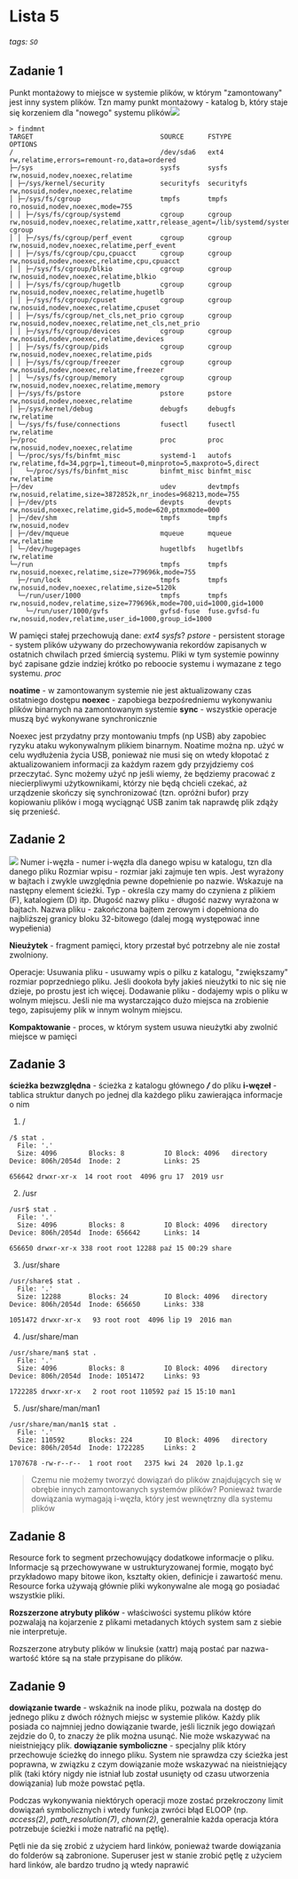 # Lista 5

###### tags: `SO`

## Zadanie 1
Punkt montażowy to miejsce w systemie plików, w którym "zamontowany" jest inny system plików. Tzn mamy punkt montażowy - katalog b, który staje się korzeniem dla "nowego" systemu plików![](https://i.imgur.com/O8QsC6a.png)

```
> findmnt
TARGET                                SOURCE      FSTYPE        OPTIONS
/                                     /dev/sda6   ext4          rw,relatime,errors=remount-ro,data=ordered
├─/sys                                sysfs       sysfs         rw,nosuid,nodev,noexec,relatime
│ ├─/sys/kernel/security              securityfs  securityfs    rw,nosuid,nodev,noexec,relatime
│ ├─/sys/fs/cgroup                    tmpfs       tmpfs         ro,nosuid,nodev,noexec,mode=755
│ │ ├─/sys/fs/cgroup/systemd          cgroup      cgroup        rw,nosuid,nodev,noexec,relatime,xattr,release_agent=/lib/systemd/systemd-cgroup
│ │ ├─/sys/fs/cgroup/perf_event       cgroup      cgroup        rw,nosuid,nodev,noexec,relatime,perf_event
│ │ ├─/sys/fs/cgroup/cpu,cpuacct      cgroup      cgroup        rw,nosuid,nodev,noexec,relatime,cpu,cpuacct
│ │ ├─/sys/fs/cgroup/blkio            cgroup      cgroup        rw,nosuid,nodev,noexec,relatime,blkio
│ │ ├─/sys/fs/cgroup/hugetlb          cgroup      cgroup        rw,nosuid,nodev,noexec,relatime,hugetlb
│ │ ├─/sys/fs/cgroup/cpuset           cgroup      cgroup        rw,nosuid,nodev,noexec,relatime,cpuset
│ │ ├─/sys/fs/cgroup/net_cls,net_prio cgroup      cgroup        rw,nosuid,nodev,noexec,relatime,net_cls,net_prio
│ │ ├─/sys/fs/cgroup/devices          cgroup      cgroup        rw,nosuid,nodev,noexec,relatime,devices
│ │ ├─/sys/fs/cgroup/pids             cgroup      cgroup        rw,nosuid,nodev,noexec,relatime,pids
│ │ ├─/sys/fs/cgroup/freezer          cgroup      cgroup        rw,nosuid,nodev,noexec,relatime,freezer
│ │ └─/sys/fs/cgroup/memory           cgroup      cgroup        rw,nosuid,nodev,noexec,relatime,memory
│ ├─/sys/fs/pstore                    pstore      pstore        rw,nosuid,nodev,noexec,relatime
│ ├─/sys/kernel/debug                 debugfs     debugfs       rw,relatime
│ └─/sys/fs/fuse/connections          fusectl     fusectl       rw,relatime
├─/proc                               proc        proc          rw,nosuid,nodev,noexec,relatime
│ └─/proc/sys/fs/binfmt_misc          systemd-1   autofs        rw,relatime,fd=34,pgrp=1,timeout=0,minproto=5,maxproto=5,direct
│   └─/proc/sys/fs/binfmt_misc        binfmt_misc binfmt_misc   rw,relatime
├─/dev                                udev        devtmpfs      rw,nosuid,relatime,size=3872852k,nr_inodes=968213,mode=755
│ ├─/dev/pts                          devpts      devpts        rw,nosuid,noexec,relatime,gid=5,mode=620,ptmxmode=000
│ ├─/dev/shm                          tmpfs       tmpfs         rw,nosuid,nodev
│ ├─/dev/mqueue                       mqueue      mqueue        rw,relatime
│ └─/dev/hugepages                    hugetlbfs   hugetlbfs     rw,relatime
└─/run                                tmpfs       tmpfs         rw,nosuid,noexec,relatime,size=779696k,mode=755
  ├─/run/lock                         tmpfs       tmpfs         rw,nosuid,nodev,noexec,relatime,size=5120k
  └─/run/user/1000                    tmpfs       tmpfs         rw,nosuid,nodev,relatime,size=779696k,mode=700,uid=1000,gid=1000
    └─/run/user/1000/gvfs             gvfsd-fuse  fuse.gvfsd-fu rw,nosuid,nodev,relatime,user_id=1000,group_id=1000
```
W pamięci stałej przechowują dane:
*ext4*
*sysfs*?
*pstore* - persistent storage - system plików używany do przechowywania rekordów zapisanych w ostatnich chwilach przed śmiercią systemu. Pliki w tym systemie powinny być zapisane gdzie indziej krótko po reboocie systemu i wymazane z tego systemu.
*proc*

**noatime** - w zamontowanym systemie nie jest aktualizowany czas ostatniego dostępu
**noexec** - zapobiega bezpośredniemu wykonywaniu plików binarnych na zamontowanym systemie
**sync** - wszystkie operacje muszą być wykonywane synchronicznie

Noexec jest przydatny przy montowaniu tmpfs (np USB) aby zapobiec ryzyku ataku wykonywalnym plikiem binarnym. Noatime można np. użyć w celu wydłużenia życia USB, ponieważ nie musi się on wtedy kłopotać z aktualizowaniem informacji za każdym razem gdy przyjdziemy coś przeczytać. Sync możemy użyć np jeśli wiemy, że będziemy pracować z niecierpliwymi użytkownikami, którzy nie będą chcieli czekać, aż urządzenie skończy się synchronizować (tzn. opróżni bufor) przy kopiowaniu plików i mogą wyciągnąć USB zanim tak naprawdę plik zdąży się przenieść.

## Zadanie 2

![](https://i.imgur.com/9wlt3Gr.png)
Numer i-węzła - numer i-węzła dla danego wpisu w katalogu, tzn dla danego pliku
Rozmiar wpisu - rozmiar jaki zajmuje ten wpis. Jest wyrażony w bajtach i zwykle uwzględnia pewne dopełnienie po nazwie. Wskazuje na następny element ścieżki.
Typ - określa czy mamy do czyniena z plikiem (F), katalogiem (D) itp.
Długość nazwy pliku - długość nazwy wyrażona w bajtach.
Nazwa pliku - zakończona bajtem zerowym i dopełniona do najbliższej granicy bloku 32-bitowego (dalej mogą występować inne wypełienia)

**Nieużytek** - fragment pamięci, ktory przestał być potrzebny ale nie został zwolniony.

Operacje:
Usuwania pliku - usuwamy wpis o pilku z katalogu, "zwiększamy" rozmiar poprzedniego pliku. Jeśli dookoła były jakieś nieużytki to nic się nie dzieje, po prostu jest ich więcej.
Dodawanie pliku - dodajemy wpis o pliku w wolnym miejscu. Jeśli nie ma wystarczająco dużo miejsca na zrobienie tego, zapisujemy plik w innym wolnym miejscu.

**Kompaktowanie** - proces, w którym system usuwa nieużytki aby zwolnić miejsce w pamięci 

## Zadanie 3
**ścieżka bezwzględna** - ścieżka z katalogu głównego ***/*** do pliku
**i-węzeł** - tablica struktur danych po jednej dla każdego pliku zawierająca informacje o nim

1. /
```
/$ stat .
  File: '.'
  Size: 4096      	Blocks: 8          IO Block: 4096   directory
Device: 806h/2054d	Inode: 2           Links: 25
```
```
656642 drwxr-xr-x  14 root root  4096 gru 17  2019 usr
```
2. /usr
```
/usr$ stat .
  File: '.'
  Size: 4096      	Blocks: 8          IO Block: 4096   directory
Device: 806h/2054d	Inode: 656642      Links: 14
```
```
656650 drwxr-xr-x 338 root root 12288 paź 15 00:29 share
```
3. /usr/share
```
/usr/share$ stat .
  File: '.'
  Size: 12288     	Blocks: 24         IO Block: 4096   directory
Device: 806h/2054d	Inode: 656650      Links: 338
```
```
1051472 drwxr-xr-x   93 root root  4096 lip 19  2016 man
```
4. /usr/share/man
```
/usr/share/man$ stat .
  File: '.'
  Size: 4096      	Blocks: 8          IO Block: 4096   directory
Device: 806h/2054d	Inode: 1051472     Links: 93
```
```
1722285 drwxr-xr-x   2 root root 110592 paź 15 15:10 man1
```
5. /usr/share/man/man1
```
/usr/share/man/man1$ stat .
  File: '.'
  Size: 110592    	Blocks: 224        IO Block: 4096   directory
Device: 806h/2054d	Inode: 1722285     Links: 2
```
```
1707678 -rw-r--r--  1 root root   2375 kwi 24  2020 lp.1.gz
```

> Czemu nie możemy tworzyć dowiązań do plików znajdujących się w obrębie innych zamontowanych systemów plików?
Ponieważ twarde dowiązania wymagają i-węzła, który jest wewnętrzny dla systemu plików


## Zadanie 8
Resource fork to segment przechowujący dodatkowe informacje o pliku. Informacje są przechowywane w ustrukturyzowanej formie, mogąto być przykładowo mapy bitowe ikon, kształty okien, definicje i zawartość menu. Resource forka używają głównie pliki wykonywalne ale mogą go posiadać wszystkie pliki.

**Rozszerzone atrybuty plików** - właściwości systemu plików które pozwalają na kojarzenie z plikami metadanych któych system sam z siebie nie interpretuje.

Rozszerzone atrybuty plików w linuksie (xattr) mają postać par nazwa-wartość które są na stałe przypisane do plików.

## Zadanie 9
**dowiązanie twarde** - wskaźnik na inode pliku, pozwala na dostęp do jednego pliku z dwóch różnych miejsc w systemie plików. Każdy plik posiada co najmniej jedno dowiązanie twarde, jeśli licznik jego dowiązań zejdzie do 0, to znaczy że plik można usunąć. Nie może wskazywać na nieistniejący plik.
**dowiązanie symboliczne** - specjalny plik który przechowuje ścieżkę do innego pliku. System nie sprawdza czy ścieżka jest poprawna, w związku z czym dowiązanie może wskazywać na nieistniejący plik (taki który nigdy nie istniał lub został usunięty od czasu utworzenia dowiązania) lub może powstać pętla.

Podczas wykonywania niektórych operacji moze zostać przekroczony limit dowiązań symbolicznych i wtedy funkcja zwróci błąd ELOOP (np. *access(2)*, *path_resolution(7)*, *chown(2)*, generalnie każda operacja która potrzebuje ścieżki i może natrafić na pętlę).

Pętli nie da się zrobić z użyciem hard linków, ponieważ twarde dowiązania do folderów są zabronione. Superuser jest w stanie zrobić pętlę z użyciem hard linków, ale bardzo trudno ją wtedy naprawić

